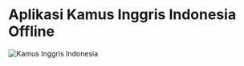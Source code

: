 # Aplikasi Kamus Inggris Indonesia Offline #

![Kamus Inggris Indonesia](https://github.com/dhimasamri/Interaksi-Manusia-Komputer/blob/hw2/Report%20Task%201/pic1.PNG)
